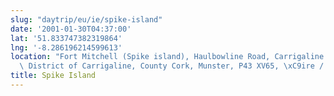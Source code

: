 ```yaml
---
slug: "daytrip/eu/ie/spike-island"
date: '2001-01-30T04:37:00'
lat: '51.833747382319864'
lng: '-8.286196214599613'
location: "Fort Mitchell (Spike island), Haulbowline Road, Carrigaline ED, Municipal\
  \ District of Carrigaline, County Cork, Munster, P43 XV65, \xC9ire / Ireland"
title: Spike Island
---
```



